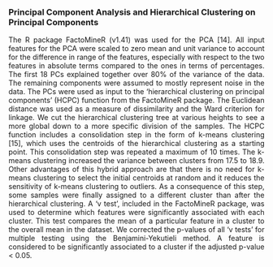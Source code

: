 <h3>Principal Component Analysis and Hierarchical Clustering on Principal Components</h3>

<p align="justify">The R package FactoMineR (v1.41) was used for the PCA [14]. All input features for the PCA were scaled to zero mean and unit variance to account for the difference in range of the features, especially with respect to the two features in absolute terms compared to the ones in terms of percentages. The first 18 PCs explained together over 80% of the variance of the data. The remaining components were assumed to mostly represent noise in the data. The PCs were used as input to the ‘hierarchical clustering on principal components’ (HCPC) function from the FactoMineR package. The Euclidean distance was used as a measure of dissimilarity and the Ward criterion for linkage. We cut the hierarchical clustering tree at various heights to see a more global down to a more specific division of the samples. The HCPC function includes a consolidation step in the form of k-means clustering [15], which uses the centroids of the hierarchical clustering as a starting point. This consolidation step was repeated a maximum of 10 times. The k-means clustering increased the variance between clusters from 17.5 to 18.9. Other advantages of this hybrid approach are that there is no need for k-means clustering to select the initial centroids at random and it reduces the sensitivity of k-means clustering to outliers. As a consequence of this step, some samples were finally assigned to a different cluster than after the hierarchical clustering. A ‘v test’, included in the FactoMineR package, was used to determine which features were significantly associated with each cluster. This test compares the mean of a particular feature in a cluster to the overall mean in the dataset. We corrected the p-values of all ‘v tests’ for multiple testing using the Benjamini-Yekutieli method. A feature is considered to be significantly associated to a cluster if the adjusted p-value < 0.05. </p>
